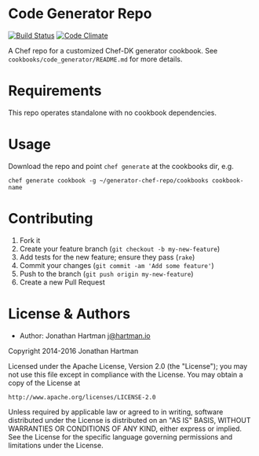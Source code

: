 Code Generator Repo
===================
[![Build Status](http://img.shields.io/travis/RoboticCheese/generator-chef-repo.svg)][travis]
[![Code Climate](http://img.shields.io/codeclimate/github/RoboticCheese/generator-chef-repo.svg)][codeclimate]

[travis]: http://travis-ci.org/RoboticCheese/generator-chef-repo
[codeclimate]: https://codeclimate.com/github/RoboticCheese/generator-chef-repo

A Chef repo for a customized Chef-DK generator cookbook. See
`cookbooks/code_generator/README.md` for more details.

Requirements
============

This repo operates standalone with no cookbook dependencies.

Usage
=====

Download the repo and point `chef generate` at the cookbooks dir, e.g.

    chef generate cookbook -g ~/generator-chef-repo/cookbooks cookbook-name

Contributing
============

1. Fork it
2. Create your feature branch (`git checkout -b my-new-feature`)
3. Add tests for the new feature; ensure they pass (`rake`)
4. Commit your changes (`git commit -am 'Add some feature'`)
5. Push to the branch (`git push origin my-new-feature`)
6. Create a new Pull Request

License & Authors
=================
- Author: Jonathan Hartman <j@hartman.io>

Copyright 2014-2016 Jonathan Hartman

Licensed under the Apache License, Version 2.0 (the "License");
you may not use this file except in compliance with the License.
You may obtain a copy of the License at

    http://www.apache.org/licenses/LICENSE-2.0

Unless required by applicable law or agreed to in writing, software
distributed under the License is distributed on an "AS IS" BASIS,
WITHOUT WARRANTIES OR CONDITIONS OF ANY KIND, either express or implied.
See the License for the specific language governing permissions and
limitations under the License.
